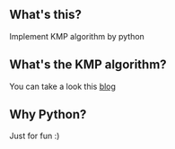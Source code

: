 ## What's this?
Implement KMP algorithm by python

## What's the KMP algorithm?
You can take a look  this [blog](http://www.ruanyifeng.com/blog/2013/05/Knuth%E2%80%93Morris%E2%80%93Pratt_algorithm.html)

## Why Python?
Just for fun :)

